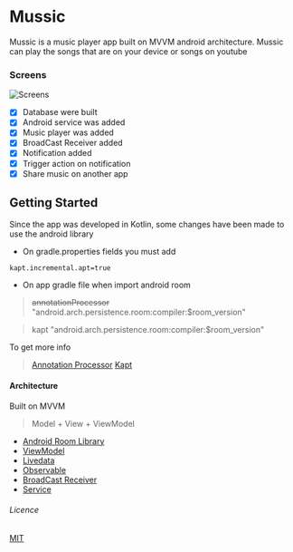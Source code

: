 
# Mussic

Mussic is a music player app built on MVVM android architecture.
Mussic can play the songs that are on your device or songs on youtube

### Screens
![Screens](https://user-images.githubusercontent.com/45212967/77564566-fa9d7780-6ed3-11ea-9cd8-7e2c5c3b67ac.jpg)

- [x] Database were built
- [x] Android service was added
- [x] Music player was added
- [x] BroadCast Receiver added
- [x] Notification added
- [x] Trigger action on notification
- [x] Share music on another app

## Getting Started
Since the app was developed in Kotlin, some changes have been made to use the android library
- On gradle.properties fields you must add
```
kapt.incremental.apt=true
```
- On app gradle file when import android room

> ~~annotationProcessor~~ "android.arch.persistence.room:compiler:$room_version"

> kapt "android.arch.persistence.room:compiler:$room_version"

To get more info
> [Annotation Processor](https://medium.com/@robhor/annotation-processing-for-android-b7eda1a41051)
> [Kapt](https://kotlinlang.org/docs/reference/kapt.html)


#### Architecture
Built on MVVM
> Model + View + ViewModel

- [Android Room Library](https://developer.android.com/jetpack/androidx/releases/room)
- [ViewModel](https://developer.android.com/topic/libraries/architecture/viewmodel)
- [Livedata](https://developer.android.com/topic/libraries/architecture/livedata)
- [Observable](https://developer.android.com/reference/java/util/Observable)
- [BroadCast Receiver](https://android.jlelse.eu/broadcast-receivers-for-beginners-a9d7aa03fb76)
- [Service](https://developer.android.com/reference/android/app/Service.html)


###### Licence
[MIT](https://choosealicense.com/licenses/mit/)

